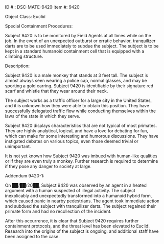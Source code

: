 ID # : DSC-MATE-9420
Item #: 9420

Object Class: Euclid

Special Containment Procedures:

Subject 9420 is to be monitored by Field Agents at all times while on the job. In the event of an unexpected outburst or erratic behavior, tranquilizer darts are to be used immediately to subdue the subject. The subject is to be kept in a standard humanoid containment cell that is equipped with a climbing structure.

Description:

Subject 9420 is a male monkey that stands at 3 feet tall. The subject is almost always seen wearing a police cap, normal glasses, and may be sporting a gold earring. Subject 9420 is identifiable by their signature red scarf and whistle that they wear around their neck.

The subject works as a traffic officer for a large city in the United States, and it is unknown how they were able to obtain this position. They have successfully delegated traffic flow while conducting themselves within the laws of the state in which they serve.

Subject 9420 displays characteristics that are not typical of most primates. They are highly analytical, logical, and have a love for debating for fun, which can make for some interesting and humorous discussions. They have instigated debates on various topics, even those deemed trivial or unimportant.

It is not yet known how Subject 9420 was imbued with human-like qualities or if they are even truly a monkey. Further research is required to determine if they pose any danger to society at large.

Addendum 9420-1:

On ██/██/20██, Subject 9420 was observed by an agent in a heated argument with a human suspected of illegal activity. The subject inexplicably and unexpectedly transformed into a humanoid hybrid form, which caused panic in nearby pedestrians. The agent took immediate action and subdued the subject with tranquilizer darts. The subject regained their primate form and had no recollection of the incident.

After this occurrence, it is clear that Subject 9420 requires further containment protocols, and the threat level has been elevated to Euclid. Research into the origins of the subject is ongoing, and additional staff have been assigned to the case.